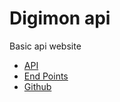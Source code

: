 # Digimon api

Basic api website

- [API](https://digimon-api.vercel.app/)
- [End Points](https://digimon-api.vercel.app/api/digimon)
- [Github](https://github.com/felipe300/practica)